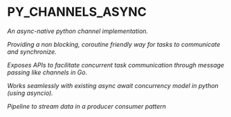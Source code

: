 # PY_CHANNELS_ASYNC

_An async-native python channel implementation._

_Providing a non blocking, coroutine friendly way for tasks to communicate and synchronize._

_Exposes APIs to facilitate concurrent task communication through message passing
like channels in Go._

_Works seamlessly with existing async await concurrency model in python (using asyncio)._

_Pipeline to stream data in a producer consumer pattern_
